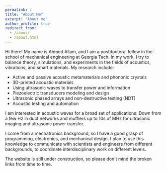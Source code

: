 ```yaml
---
permalink: /
title: "About Me"
excerpt: "About me"
author_profile: true
redirect_from: 
  - /about/
  - /about.html
---
```


Hi there! My name is Ahmed Allam, and I am a postdoctoral fellow in the school of mechanical
engineering at Georgia Tech. In my work, I try to balance theory, simulations, and experiments
in the fields of acoustics, vibrations, and smart materials. My research include:
* Active and passive acoustic metamaterials and phononic crystals
* 3D-printed acoustic materials
* Using ultrasonic waves to transfer power and information
* Piezoelectric transducers modeling and design
* Ultrasonic phased arrays and non-destructive testing (NDT)
* Acoustic testing and automation

I am interested in acoustic waves for a broad set of applications: Down from a few Hz in duct networks
and mufflers up to 10s of MHz for ultrasonic imaging and ultrasonic power transfer. 

I come from a mechatronics background, so I have a good grasp of programming, electronics, and mechanical design. 
I plan to use this knowledge to communicate with scientists and engineers from different backgrounds, 
to coordinate interdisciplinary work on different levels.

The website is still under construction, so please don't mind the broken links from time to time.
